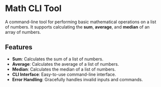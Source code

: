 # Math CLI Tool

A command-line tool for performing basic mathematical operations on a list of numbers. It supports calculating the **sum**, **average**, and **median** of an array of numbers.

## Features

- **Sum**: Calculates the sum of a list of numbers.
- **Average**: Calculates the average of a list of numbers.
- **Median**: Calculates the median of a list of numbers.
- **CLI Interface**: Easy-to-use command-line interface.
- **Error Handling**: Gracefully handles invalid inputs and commands.

